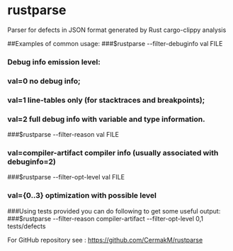 # rustparse
Parser for defects in JSON format generated by Rust cargo-clippy analysis


##Examples of common usage:
###$rustparse --filter-debuginfo val FILE 

###    Debug info emission level:
###    val=0 no debug info;
###    val=1 line-tables only (for stacktraces and breakpoints);
###    val=2 full debug info with variable and type information.


###$rustparse --filter-reason val FILE

###		val=compiler-artifact compiler info (usually associated with debuginfo=2)


###$rustparse --filter-opt-level val FILE

###		val={0..3} optimization with possible level

###Using tests provided you can do following to get some useful output:
###$rustparse --filter-reason compiler-artifact --filter-opt-level 0,1 tests/defects

For GitHub repository see : https://github.com/CermakM/rustparse
